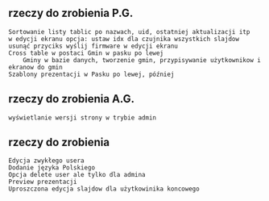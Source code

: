 ## rzeczy do zrobienia P.G.
	Sortowanie listy tablic po nazwach, uid, ostatniej aktualizacji itp
	w edycji ekranu opcja: ustaw idx dla czujnika wszystkich slajdow
	usunąć przyciks wyślij firmware w edycji ekranu
	Cross table w postaci Gmin w pasku po lewej
		Gminy w bazie danych, tworzenie gmin, przypisywanie użytkownikow i ekranow do gmin
	Szablony prezentacji w Pasku po lewej, później 
## rzeczy do zrobienia A.G.
	wyświetlanie wersji strony w trybie admin
## rzeczy do zrobienia 
	Edycja zwykłego usera
	Dodanie języka Polskiego
	Opcja delete user ale tylko dla admina
	Preview prezentacji
	Uproszczona edycja slajdow dla użytkowinika koncowego
